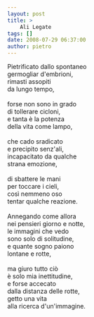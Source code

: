 ```yaml
---
layout: post
title: >
    Ali Legate
tags: []
date: 2008-07-29 06:37:00
author: pietro
---
```

Pietrificato dallo spontaneo<br/> germogliar d'embrioni,<br/>rimasti assopiti<br/> da lungo tempo,<br/><br/>forse non sono in grado<br/> di tollerare cicloni,<br/>e tanta è la potenza<br/> della vita come lampo,<br/><br/>che cado sradicato<br/> e precipito senz'ali,<br/>incapacitato da qualche<br/> strana emozione,<br/><br/>di sbattere le mani<br/> per toccare i cieli,<br/>così nemmeno oso<br/> tentar qualche reazione.<br/><br/>Annegando come allora<br/> nei pensieri giorno e notte,<br/>le immagini che vedo<br/> sono solo di solitudine,<br/>e quante sogno paiono<br/> lontane e rotte,<br/><br/>ma giuro tutto ciò<br/> è solo mia inettitudine,<br/>e forse accecato<br/> dalla distanza delle rotte,<br/>getto una vita<br/> alla ricerca d'un'immagine.
